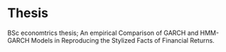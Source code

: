 # Thesis
BSc economtrics thesis; An empirical Comparison of GARCH and HMM-GARCH Models in Reproducing the Stylized Facts of Financial Returns.
